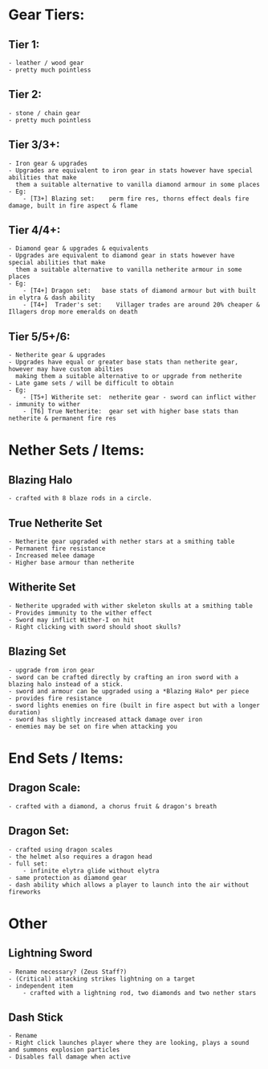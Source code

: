 
# Gear Tiers:

## Tier 1:
    - leather / wood gear
    - pretty much pointless

## Tier 2:
    - stone / chain gear
    - pretty much pointless

## Tier 3/3+:
    - Iron gear & upgrades
    - Upgrades are equivalent to iron gear in stats however have special abilities that make
      them a suitable alternative to vanilla diamond armour in some places
    - Eg:
        - [T3+] Blazing set:    perm fire res, thorns effect deals fire damage, built in fire aspect & flame

## Tier 4/4+:
    - Diamond gear & upgrades & equivalents
    - Upgrades are equivalent to diamond gear in stats however have special abilities that make
      them a suitable alternative to vanilla netherite armour in some places
    - Eg: 
        - [T4+] Dragon set:   base stats of diamond armour but with built in elytra & dash ability
        - [T4+]  Trader's set:    Villager trades are around 20% cheaper & Illagers drop more emeralds on death

## Tier 5/5+/6:
    - Netherite gear & upgrades
    - Upgrades have equal or greater base stats than netherite gear, however may have custom abilties
      making them a suitable alternative to or upgrade from netherite
    - Late game sets / will be difficult to obtain
    - Eg:
        - [T5+] Witherite set:  netherite gear - sword can inflict wither - immunity to wither
        - [T6] True Netherite:  gear set with higher base stats than netherite & permanent fire res


# Nether Sets / Items:

## Blazing Halo
    - crafted with 8 blaze rods in a circle.

## True Netherite Set
    - Netherite gear upgraded with nether stars at a smithing table
    - Permanent fire resistance
    - Increased melee damage
    - Higher base armour than netherite

## Witherite Set
    - Netherite upgraded with wither skeleton skulls at a smithing table
    - Provides immunity to the wither effect
    - Sword may inflict Wither-I on hit
    - Right clicking with sword should shoot skulls?

## Blazing Set
    - upgrade from iron gear
    - sword can be crafted directly by crafting an iron sword with a blazing halo instead of a stick.
    - sword and armour can be upgraded using a *Blazing Halo* per piece
    - provides fire resistance
    - sword lights enemies on fire (built in fire aspect but with a longer duration)
    - sword has slightly increased attack damage over iron
    - enemies may be set on fire when attacking you

# End Sets / Items:
    
## Dragon Scale:
    - crafted with a diamond, a chorus fruit & dragon's breath

## Dragon Set:
    - crafted using dragon scales
    - the helmet also requires a dragon head
    - full set:
        - infinite elytra glide without elytra
    - same protection as diamond gear
    - dash ability which allows a player to launch into the air without fireworks

# Other

## Lightning Sword 
    - Rename necessary? (Zeus Staff?)
    - (Critical) attacking strikes lightning on a target
    - independent item 
        - crafted with a lightning rod, two diamonds and two nether stars

## Dash Stick
    - Rename
    - Right click launches player where they are looking, plays a sound and summons explosion particles
    - Disables fall damage when active
